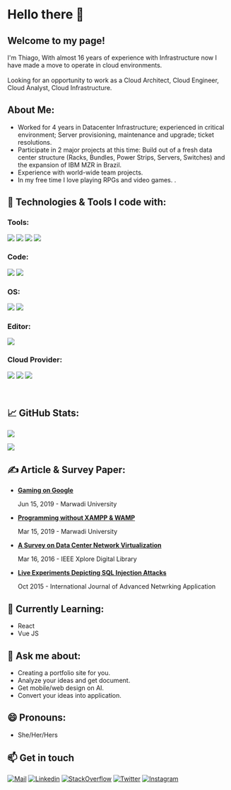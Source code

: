 # Hello there 👋

## Welcome to my page! 

 I'm Thiago, With almost 16 years of experience with Infrastructure now I have made a move to operate in cloud environments. 
<br></br>
 Looking for an opportunity to work as a Cloud Architect, Cloud Engineer, Cloud Analyst, Cloud Infrastructure.

## About Me:
<ul>
    <li>Worked for 4 years in Datacenter Infrastructure; experienced in critical environment; Server provisioning, maintenance and upgrade; ticket resolutions. </li>
    <li>Participate in 2 major projects at this time: Build out of a fresh data center structure (Racks, Bundles, Power Strips, Servers, Switches) and the expansion of IBM MZR in Brazil.</li>
    <li>Experience with world-wide team projects.</li>
    <li>In my free time I love playing RPGs and video games. .</li>
</ul>

## 🔧 Technologies & Tools I code with:

### Tools:
![](https://img.shields.io/badge/Tools-Terraform-informational?style=flat&logo=Terraform&logoColor=white&color=2bbc8a)
![](https://img.shields.io/badge/Tools-Docker-informational?style=flat&logo=Docker&logoColor=white&color=2bbc8a)
![](https://img.shields.io/badge/Tools-Kubernetes-informational?style=flat&logo=Kubernetes&logoColor=white&color=2bbc8a)
![](https://img.shields.io/badge/Tool-Git-informational?style=flat&logo=git&logoColor=white&color=2bbc8a)

### Code:
![](https://img.shields.io/badge/Code-Nodejs-informational?style=flat&logo=Node.js&logoColor=white&color=2bbc8a)
![](https://img.shields.io/badge/Code-JavaScript-informational?style=flat&logo=javascript&logoColor=white&color=2bbc8a)

### OS:
![](https://img.shields.io/badge/OS-Linux-informational?style=flat&logo=linux&logoColor=white&color=2bbc8a)
![](https://img.shields.io/badge/OS-Windows-informational?style=flat&logo=Windows&logoColor=white&color=2bbc8a)

### Editor:
![](https://img.shields.io/badge/Editor-Visual_Studio_Code-informational?style=flat&logo=visual-studio&logoColor=white&color=2bbc8a)

### Cloud Provider:
![](https://img.shields.io/badge/Cloud-AWS-informational?style=flat&logo=AWS&logoColor=white&color=2bbc8a)
![](https://img.shields.io/badge/Cloud-GCP-informational?style=flat&logo=GCP&logoColor=white&color=2bbc8a)
![](https://img.shields.io/badge/Cloud-IBM-informational?style=flat&logo=IBM&logoColor=white&color=2bbc8a)

<br>

## &#x1f4c8; GitHub Stats:
<a><img align="center" src="https://github-readme-stats.vercel.app/api?username=thiagowingerter&hide=issues,contribs&show_icons=true&count_private=true&theme=vue-dark&hide_border=true" /></a>

<a><img align="center" src="https://github-readme-stats.vercel.app/api/top-langs/?username=thiagowingerter&theme=vue-dark&hide_border=true&langs_count=10&layout=compact" /></a>
<br>

## &#x270d; Article & Survey Paper:
<ul>
    <li><a href="http://techiesgazette.marwadiuniversity.ac.in/?p=1082"><b> Gaming on Google</b><br></a><p>Jun 15, 2019 - Marwadi University</p></li>
    <li><a href="http://techiesgazette.marwadiuniversity.ac.in/?p=380"><b> Programming without XAMPP & WAMP</b></a><br><p>Mar 15, 2019 - Marwadi University</p></li>
    <li><a href="https://ieeexplore.ieee.org/document/7724909?section=abstract"><b> A Survey on Data Center Network Virtualization</b><br></a><p>Mar 16, 2016  - IEEE Xplore Digital Library</p></li>
    <li><a href="http://ijana.in/Special%20Issue/17.pdf"><b> Live Experiments Depicting SQL Injection Attacks</b></a><br><p>Oct 2015 - International Journal of Advanced Netwrking Application</p></li>
</ul>

## 🌱 Currently Learning: 
<ul>
    <li>React</li>
    <li>Vue JS</li>
</ul>

## 💬 Ask me about: 
<ul>
    <li>Creating a portfolio site for you.</li>
    <li>Analyze your ideas and get document.</li>
    <li>Get mobile/web design on AI.</li>
    <li>Convert your ideas into application.</li>
</ul>

## 😄 Pronouns: 
<ul>
    <li>She/Her/Hers</li>
</ul>

## 📫 Get in touch
[![Mail](https://img.shields.io/badge/-Say%20Hello!-black?style=for-the-badge&logo=gmail)](mailto:neneplusdev@gmail.com) 
[![Linkedin](https://img.shields.io/badge/-Nayana%20Meruliya-black?style=for-the-badge&logo=Linkedin)](https://www.linkedin.com/in/neneplusdev/) 
[![StackOverflow](https://img.shields.io/badge/-Nayana%20Meruliya-black?style=for-the-badge&logo=stackoverflow)](https://stackoverflow.com/users/10001543/nene-p) 
[![Twitter](https://img.shields.io/badge/-Nayana%20Meruliya-black?style=for-the-badge&logo=twitter)](https://twitter.com/neneplusdev) 
[![Instagram](https://img.shields.io/badge/-Nayana%20Meruliya-black?style=for-the-badge&logo=instagram)](https://www.instagram.com/neneplusdev/)

<!--
**thiagowingerter/thiagowingerter** is a ✨ _special_ ✨ repository because its `README.md` (this file) appears on your GitHub profile.

Here are some ideas to get you started:

- 🔭 I’m currently working on ...
- 🌱 I’m currently learning ...
- 👯 I’m looking to collaborate on ...
- 🤔 I’m looking for help with ...
- 💬 Ask me about ...
- 📫 How to reach me: ...
- 😄 Pronouns: ...
- ⚡ Fun fact: ...
-->
